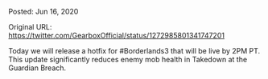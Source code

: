 Posted: Jun 16, 2020

Original URL: https://twitter.com/GearboxOfficial/status/1272985801341747201

Today we will release a hotfix for #Borderlands3 that will be live by 2PM PT. This update significantly reduces enemy mob health in Takedown at the Guardian Breach.

